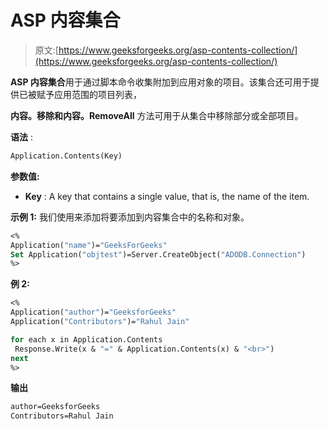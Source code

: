 # ASP 内容集合

> 原文:[https://www.geeksforgeeks.org/asp-contents-collection/](https://www.geeksforgeeks.org/asp-contents-collection/)

**ASP 内容集合**用于通过脚本命令收集附加到应用对象的项目。该集合还可用于提供已被赋予应用范围的项目列表，

**内容。移除和内容。RemoveAll** 方法可用于从集合中移除部分或全部项目。

**语法** :

```vb
Application.Contents(Key) 

```

**参数值:**

*   **Key** : A key that contains a single value, that is, the name of the item.

**示例 1:** 我们使用来添加将要添加到内容集合中的名称和对象。

```vb
<%
Application("name")="GeeksForGeeks"
Set Application("objtest")=Server.CreateObject("ADODB.Connection")
%> 

```

**例 2:**

```vb
<%
Application("author")="GeeksforGeeks"
Application("Contributors")="Rahul Jain"

for each x in Application.Contents
 Response.Write(x & "=" & Application.Contents(x) & "<br>")
next
%>

```

**输出**

```vb
author=GeeksforGeeks
Contributors=Rahul Jain

```